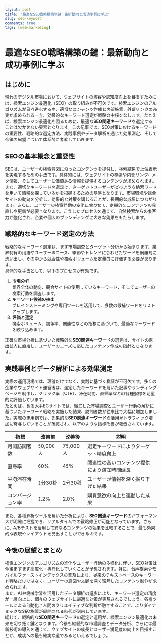```yaml
---
layout: post
title: "最適なSEO戦略構築の鍵：最新動向と成功事例に学ぶ"
slug: seo-keyword
comments: true
tags: [web-marketing]
---
```


# 最適なSEO戦略構築の鍵：最新動向と成功事例に学ぶ

## はじめに
現代のデジタル市場において、ウェブサイトの集客や認知度向上を目指すためには、検索エンジン最適化（SEO）の取り組みが不可欠です。検索エンジンのアルゴリズムが日々進化する中、適切なコンテンツ作成と内部施策、外部リンクの充実が求められる一方、効果的なキーワード選定が戦略の中核をなします。たとえば、検索エンジン最適化を図るために、最適な**SEO関連キーワード**を選定することは欠かせない要素となります。この記事では、SEO対策におけるキーワードの重要性、戦略的な選定方法、実践事例やデータ解析を通じた効果測定、そして今後の展望について体系的に考察していきます。

<script async src="https://pagead2.googlesyndication.com/pagead/js/adsbygoogle.js?client=ca-pub-7886659064712565"
     crossorigin="anonymous"></script>
<!-- 광고2 -->
<ins class="adsbygoogle"
     style="display:block"
     data-ad-client="ca-pub-7886659064712565"
     data-ad-slot="1101493367"
     data-ad-format="auto"
     data-full-width-responsive="true"></ins>
<script>
     (adsbygoogle = window.adsbygoogle || []).push({});
</script>

## SEOの基本概念と重要性
SEOは、ユーザーの検索意図に沿ったコンテンツを提供し、検索結果で上位表示を実現するための手法です。具体的には、ウェブサイトの構造や内部リンク、メタ情報、そしてユーザーに価値ある情報を提供するコンテンツが求められます。  
また、適切なキーワードの選定は、ターゲットユーザーがどのような検索ワードを用いて情報を探しているかを把握するための基盤となります。市場環境や競合サイトの動向を分析し、効果的な対策を講じることが、長期的な成果につながります。さらに、ユーザーの検索行動の変化に合わせて、定期的なコンテンツの見直しや更新が必要となります。こうしたプロセスを通じて、自然検索からの集客力が強化され、企業や個人のブランディングに大きな効果をもたらします。

## 戦略的なキーワード選定の方法

<script async src="https://pagead2.googlesyndication.com/pagead/js/adsbygoogle.js?client=ca-pub-7886659064712565"
     crossorigin="anonymous"></script>
<!-- 광고2 -->
<ins class="adsbygoogle"
     style="display:block"
     data-ad-client="ca-pub-7886659064712565"
     data-ad-slot="1101493367"
     data-ad-format="auto"
     data-full-width-responsive="true"></ins>
<script>
     (adsbygoogle = window.adsbygoogle || []).push({});
</script>

戦略的なキーワード選定は、まず市場調査とターゲット分析から始まります。業界特有の用語やユーザーのニーズ、季節やトレンドに合わせたワードを網羅的に洗い出し、その中から競合性や検索ボリュームを定量的に評価する必要があります。  
具体的な手法として、以下のプロセスが有効です。

1. **市場分析**  
   業界全体の動向、競合サイトの使用しているキーワード、そしてユーザーの検索行動を調査します。  
2. **キーワード候補の抽出**  
   ブレインストーミングや専用ツールを活用して、多数の候補ワードをリストアップします。  
3. **評価と選定**  
   検索ボリューム、競争率、関連性などの指標に基づいて、最適なキーワードを絞り込みます。  

正確な市場分析に基づいた戦略的な**SEO関連キーワード**の選定は、サイトの露出拡大に直結し、ユーザーのニーズに応じたコンテンツ作成の指針ともなります。

## 実践事例とデータ解析による効果測定

<script async src="https://pagead2.googlesyndication.com/pagead/js/adsbygoogle.js?client=ca-pub-7886659064712565"
     crossorigin="anonymous"></script>
<!-- 광고2 -->
<ins class="adsbygoogle"
     style="display:block"
     data-ad-client="ca-pub-7886659064712565"
     data-ad-slot="1101493367"
     data-ad-format="auto"
     data-full-width-responsive="true"></ins>
<script>
     (adsbygoogle = window.adsbygoogle || []).push({});
</script>

実際の運用現場では、理論だけでなく、実践に基づく検証が不可欠です。多くの企業やウェブサイト運営者は、選定したキーワードを用いた記事やランディングページを制作し、クリック率（CTR）、滞在時間、直帰率などの各種指標を定量的に評価しています。  
たとえば、ある大手ECサイトでは、徹底した市場調査とユーザー行動の解析に基づいたキーワード戦略を実施した結果、訪問者数が従来比で大幅に増加しました。実際の運用例では、効果的な**SEO関連キーワード**の活用がトラフィック増加に寄与していることが確認され、以下のような指標改善が報告されています。

| 指標             | 改善前    | 改善後    | 説明                                   |
|------------------|-----------|-----------|----------------------------------------|
| 月間訪問者数     | 50,000人  | 75,000人  | 選定キーワードによりターゲット精度向上  |
| 直帰率           | 60%       | 45%       | 関連性の高いコンテンツ提供により滞在時間延長 |
| 平均滞在時間     | 1分30秒  | 2分30秒  | ユーザーが情報を深く掘り下げた結果    |
| コンバージョン率 | 1.2%      | 2.0%      | 購買意欲の向上と連動した成果           |

また、各種解析ツールを用いた分析により、**SEO関連キーワード**のパフォーマンスが明確に把握でき、リアルタイムでの戦略修正が可能となっています。さらに、A/Bテストを活用して異なるコンテンツの効果を比較することで、最も効果的な表現やレイアウトを見出すことができるのです。

## 今後の展望とまとめ

<script async src="https://pagead2.googlesyndication.com/pagead/js/adsbygoogle.js?client=ca-pub-7886659064712565"
     crossorigin="anonymous"></script>
<!-- 광고2 -->
<ins class="adsbygoogle"
     style="display:block"
     data-ad-client="ca-pub-7886659064712565"
     data-ad-slot="1101493367"
     data-ad-format="auto"
     data-full-width-responsive="true"></ins>
<script>
     (adsbygoogle = window.adsbygoogle || []).push({});
</script>

検索エンジンのアルゴリズムの進化やユーザー行動の多様化に伴い、SEO対策は今後ますます高度化・専門化していくことが予想されます。特に、音声検索やモバイルファーストインデックスの普及により、従来のテキストベースのキーワード戦略だけではなく、ユーザーの意図や文脈を深く理解したコンテンツ制作が求められます。  
また、AIや機械学習を活用したデータ解析の進歩により、キーワード選定の精度が一層向上し、個々のウェブサイトに最適な対策が実現されるでしょう。各種ツールによる自動化と人間のクリエイティブな判断が融合することで、よりダイナミックなSEO施策が展開される時代が到来しています。  
総じて、戦略的な**SEO関連キーワード**の選定と運用が、検索エンジン最適化の未来を切り拓く鍵となります。今後も継続的な市場調査とデータ分析、さらには最新技術の導入を通じて、ウェブサイトの成長とユーザー満足度の向上を目指すことが、成功への最も確実な道であるといえるでしょう。
